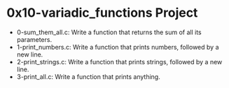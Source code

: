 # 0x10-variadic_functions Project
* 0-sum_them_all.c: Write a function that returns the sum of all its parameters.
* 1-print_numbers.c: Write a function that prints numbers, followed by a new line.
* 2-print_strings.c: Write a function that prints strings, followed by a new line.
* 3-print_all.c: Write a function that prints anything.
